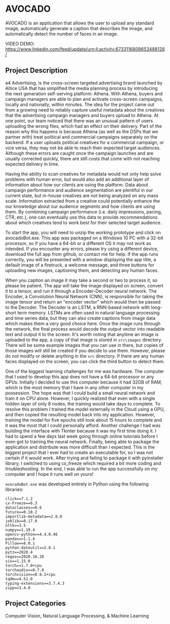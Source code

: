 # AVOCADO

AVOCADO is an application that allows the user to upload any standard image, automatically generate a caption that describes the image, and automatically detect the number of faces in an image.

VIDEO DEMO: https://www.linkedin.com/feed/update/urn:li:activity:6733116808653488128/


## Project Description

a4 Advertising, is the cross-screen targeted advertising brand launched by Altice USA that has simplified the media planning process by introducing the next generation self-serving platform: Athena. With Athena, buyers and campaign managers are able to plan and activate cross-screen campaigns, locally  and nationally, within minutes. The idea for the project came out from a growing need to reliably capture useful metadata about the creatives that the advertising campaign managers and buyers upload to Athena. At one point, our team noticed that there was an unusual pattern of users uploading the wrong files, which had an effect on their delivery. Part of the reason why this happens is because Athena (as well as the DSPs that we partner with) treat political and commercial campaigns separately on the backend. If a user uploads political creatives for a commercial campaign, or vice versa, they may not be able to reach their expected target audiences. Although these errors are caught once the campaign launches and are usually corrected quickly, there are still costs that come with not reaching expected delivery in time.

Having the ability to scan creatives for metadata would not only help solve problems with human error, but would also add an additional layer of information about how our clients are using the platform. Data about campaign performance and audience segmentation are plentiful in our current state, but in-house creatives are not being analyzed on any mass scale. Information extracted from a creative could potentially enhance the our knowledge about our audience segments and how clients are using them. By combining campaign performance (i.e. daily impressions, pacing, CTR, etc.), one can eventually use this data to provide recommendations about which creatives tend to work best for their selected target audience.

To start the app, you will need to unzip the working prototype and click on avocadoBot.exe. This app was packaged on a Windows 10 PC with a 32-bit processor, so if you have a 64-bit or a different OS it may not work as intended. If you encounter any errors, please try using a different device, download the full app from github, or contact me for help. If the app runs correctly, you will be presented with a window displaying the app title, a default image of a firetruck, a welcome message, and three buttons for uploading new images, captioning them, and detecting any human faces. 

When you caption an image it may take a second or two to process it, so please be patient. The app will take the image displayed on screen, convert it to a tensor, and run it through a Encoder-Decoder neural network. The Encoder, a Convolution Neural Network (CNN), is responsible for taking the image tensor and return an "encoder vector" which would then be passed to the Decoder. The Decoder is an LSTM, a RNN-based network with long-short term memory. LSTMs are often used in natural language processing and time series data, but they can also create captions from image data which makes them a very good choice here. Once the image runs through the network, the final process would decode the output vector into readable text and output it to the screen. It's worth noting that anytime an image is uploaded to the app, a copy of that image is stored in `src\images` directory. There will be some example images that you can use in there, but copies of those images will still be created if you decide to use them. However, please do not modify or delete anything in the `src` directory. If there are any human faces displayed on the screen, you can click the third button to detect them.

One of the biggest learning challenges for me was hardware. The computer that I used to develop this app does not have a 64-bit processor or any GPUs. Initially I decided to use this computer because it had 32GB of RAM, which is the most memory that I have in any other computer in my possession. The hope was that I could build a small neural network and train it on CPU alone. However, I quickly realized that even with a single hidden layer of only 8 nodes, the training would take days to complete. To resolve this problem I trained the model externally in the Cloud using a GPU, and then copied the resulting model back into my application. However, training the model for five epochs still took about 15 hours to complete and it was the most that I could personally afford. Another challenge I had was building the interface with Tkinter because it was my first time doing it. I had to spend a few days last week going through online tutorials before I even got to training the neural network. Finally, being able to package the application and distribute was more difficult than I expected. This is the biggest project that I ever had to create an executable for, so I was not certain if it would work. After trying and failing to package it with pyinstaller library, I switched to using cx_freeze which required a bit more coding and troubleshooting. In the end, I was able to run the app successfully on my computer and I hope it runs well on yours!

`avocadoBot.exe` was developed entirely in Python using the following libraries:

```
click==7.1.2
cx-Freeze==6.3
dataclasses==0.6
future==0.18.2
importlib-metadata==2.0.0
joblib==0.17.0
nltk==3.5
numpy==1.19.4
opencv-python==4.4.0.46
pandas==1.1.4
Pillow==8.0.1
python-dateutil==2.8.1
pytz==2020.4
regex==2020.10.28
six==1.15.0
torch==1.7.0+cpu
torchaudio==0.7.0
torchvision==0.8.1+cpu
tqdm==4.51.0
typing-extensions==3.7.4.3
zipp==3.4.0
```



## Project Categories

Computer Vision, Natural Language Processing, & Machine Learning
